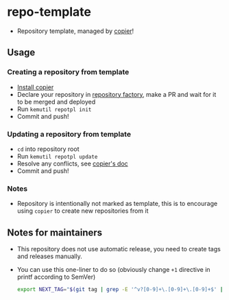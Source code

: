 # repo-template

- Repository template, managed by [copier](https://github.com/copier-org/copier)!

## Usage

### Creating a repository from template

- [Install copier](https://copier.readthedocs.io/en/stable/#installation)
- Declare your repository in [repository factory](https://github.com/kemadev/infrastructure-components/tree/main/deploy/github/30-repo/main.go), make a PR and wait for it to be merged and deployed
- Run `kemutil repotpl init`
- Commit and push!

### Updating a repository from template

- `cd` into repository root
- Run `kemutil repotpl update`
- Resolve any conflicts, see [copier's doc](https://copier.readthedocs.io/en/stable/updating/)
- Commit and push!

### Notes

- Repository is intentionally not marked as template, this is to encourage using `copier` to create new repositories from it

## Notes for maintainers

- This repository does not use automatic release, you need to create tags and releases manually.
- You can use this one-liner to do so (obviously change `+1` directive in printf according to SemVer)

  ```sh
  export NEXT_TAG="$(git tag | grep -E '^v?[0-9]+\.[0-9]+\.[0-9]+$' | sort -V | tail -n 1 | sed 's|v||g' | awk -F. '{printf "v%d.%d.%d", $1, $2, $3+1}')" && git tag "${NEXT_TAG}" && git push --tags && gh release create "${NEXT_TAG}" --title "${NEXT_TAG}" --notes "Release ${NEXT_TAG}"
  ```
